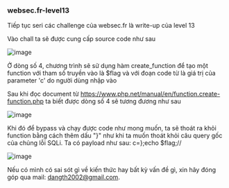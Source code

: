 ### websec.fr-level13
Tiếp tục seri các challenge của websec.fr là write-up của level 13

Vào chall ta sẽ được cung cấp source code như sau

![image](https://user-images.githubusercontent.com/75677317/202204932-60efb14a-4964-471f-8031-b1e6953606c6.png)


Ở dòng số 4, chương trình sẽ sử dụng hàm create_function để tạo một function với tham số truyền vào là $flag và với đoạn code từ là giá trị của parameter 'c' do người dùng nhập vào

Sau khi đọc document từ https://www.php.net/manual/en/function.create-function.php ta biết được dòng số 4 sẽ tương đương như sau

![image](https://user-images.githubusercontent.com/75677317/202211837-0f35d59d-9c2d-478b-bf53-06d0d4554a8d.png)

Khi đó để bypass và chạy được code như mong muốn, ta sẽ thoát ra khỏi function bằng cách thêm dấu "}" như khi ta muốn thoát khỏi câu query gốc của chủng lỗi SQLi.
Ta có payload như sau: c=};echo $flag;//

![image](https://user-images.githubusercontent.com/75677317/202210800-5e4bd990-2fb0-4f69-a614-b2f72ed340d0.png)


Nếu có mình có sai sót gì về kiến thức hay bất kỳ vấn đề gì, xin hãy đóng góp qua mail: dangth2002@gmail.com.
